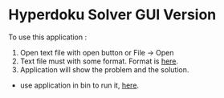 # Hyperdoku Solver GUI Version

To use this application :

1. Open text file with open button or File -> Open
2. Text file must with some format. Format is [here](/test/).
3. Application will show the problem and the solution.

* use application in bin to run it, [here](bin/).
